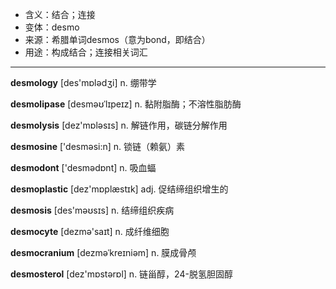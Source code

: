 - <span class="definition">含义：结合；连接</span>
- <span class="definition">变体：desmo</span>
- <span class="definition">来源：希腊单词desmos（意为bond，即结合）</span>
- <span class="definition">用途：构成结合；连接相关词汇</span>

---

<span class="vocabulary">**desmology**</span> [des'mɒlədʒi] n. 绷带学

<span class="vocabulary">**desmolipase**</span> [desməʊˈlɪpeɪz] n. 黏附脂酶；不溶性脂肪酶

<span class="vocabulary">**desmolysis**</span> [dez'mɒləsɪs] n. 解链作用，碳链分解作用

<span class="vocabulary">**desmosine**</span> ['desməsi:n] n. 锁链（赖氨）素

<span class="vocabulary">**desmodont**</span> ['desmәdɒnt] n. 吸血蝠

<span class="vocabulary">**desmoplastic**</span> [dez'mɒplæstɪk] adj. 促结缔组织增生的

<span class="vocabulary">**desmosis**</span> [des'məʊsɪs] n. 结缔组织疾病

<span class="vocabulary">**desmocyte**</span> [dezmə'saɪt] n. 成纤维细胞

<span class="vocabulary">**desmocranium**</span> [dezməˈkreɪniəm] n. 膜成骨颅

<span class="vocabulary">**desmosterol**</span> [dez'mɒstәrɒl] n. 链甾醇，24-脱氢胆固醇
